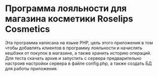 # Программа лояльности для магазина косметики Roselips Cosmetics

Эта программа написана на языке PHP, цель этого приложения в том чтобы добавлять клиентов в программу лояльности и начислять кешбэки от покупок в магазине, а также хранить историю операций. Для теста скачать архив и запустить с сервера предварительно настроив настройки сервера в файле config.php, а также создать БД для работы приложения.